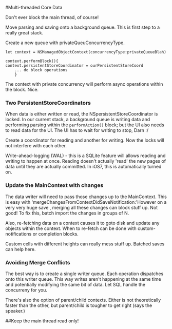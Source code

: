 #Multi-threaded Core Data

Don't ever block the main thread, of course!

Move parsing and saving onto a background queue. This is first step to a really great stack.

Create a new queue with privateQueuConcurrencyType. 

``` 
let context = NSManagedObjectContext(concurrencyType:privateQueueBlah)

context.performBlock(){
context.persistentStoreCoordinator = ourPersistentStoreCoord
	... do block operations
	}
```

The context with private concurrency will perform async operations within the block. Nice.


### Two PersistentStoreCoordinators

When data is either written or read, the NSpersistentStoreCoordinator is locked. In our current stack, a background queue is writing data and performing parsing within the ```performAction()``` block; but the UI also needs to read data for the UI. The UI has to wait for writing to stop, Darn :/

Create a coordinator for reading and another for writing. Now the locks will not interfere with each other.

Write-ahead-logging (WAL) - this is a SQLite feature will allows reading and writing to happen at once. Reading doesn't actually 'read' the new pages of data until they are actually committed. In iOS7, this is automatically turned on.

### Update the MainContext with changes

The data writer will need to pass those changes up to the MainContext. This is easy with 'mergeChangesFromContextDidSaveNotification:'However on a very very huge save , merging all these changes can block stuff up. Not good! To fix this, batch import the changes in groups of N.

Also, re-fetching data on a context causes it to goto disk and update any objects within the context. When to re-fetch can be done with custom-notifications or completion blocks.

Custom cells with different heights can really mess stuff up. Batched saves can help here.

### Avoiding Merge Conflicts
The best way is to create a single writer queue. Each operation dispatches onto this writer queue. This way writes aren't happening at the same time and potentially modifying the same bit of data. Let SQL handle the concurreny for you.

There's also the option of parent/child contexts. Either is not theoretically faster than the other, but parent/child is tougher to get right (says the speaker.)


##Keep the main thread read only!

